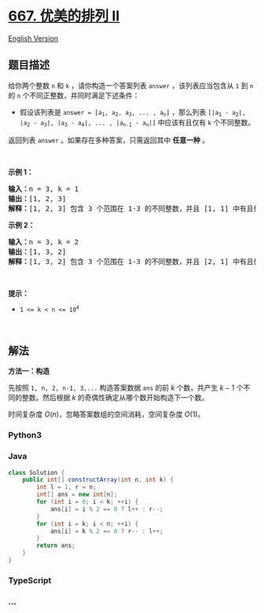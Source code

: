 # [667. 优美的排列 II](https://leetcode.cn/problems/beautiful-arrangement-ii)

[English Version](/solution/0600-0699/0667.Beautiful%20Arrangement%20II/README_EN.md)

## 题目描述

<!-- 这里写题目描述 -->

<p>给你两个整数 <code>n</code> 和 <code>k</code> ，请你构造一个答案列表 <code>answer</code> ，该列表应当包含从 <code>1</code> 到 <code>n</code> 的 <code>n</code> 个不同正整数，并同时满足下述条件：</p>

<ul>
	<li>假设该列表是 <code>answer = [a<sub>1</sub>, a<sub>2</sub>, a<sub>3</sub>, ... , a<sub>n</sub>]</code> ，那么列表 <code>[|a<sub>1</sub> - a<sub>2</sub>|, |a<sub>2</sub> - a<sub>3</sub>|, |a<sub>3</sub> - a<sub>4</sub>|, ... , |a<sub>n-1</sub> - a<sub>n</sub>|]</code> 中应该有且仅有 <code>k</code> 个不同整数。</li>
</ul>

<p>返回列表 <code>answer</code> 。如果存在多种答案，只需返回其中 <strong>任意一种</strong> 。</p>

<p> </p>

<p><strong>示例 1：</strong></p>

<pre>
<strong>输入：</strong>n = 3, k = 1
<strong>输出：</strong>[1, 2, 3]
<strong>解释：</strong>[1, 2, 3] 包含 3 个范围在 1-3 的不同整数，并且 [1, 1] 中有且仅有 1 个不同整数：1
</pre>

<p><strong>示例 2：</strong></p>

<pre>
<strong>输入：</strong>n = 3, k = 2
<strong>输出：</strong>[1, 3, 2]
<strong>解释：</strong>[1, 3, 2] 包含 3 个范围在 1-3 的不同整数，并且 [2, 1] 中有且仅有 2 个不同整数：1 和 2
</pre>

<p> </p>

<p><strong>提示：</strong></p>

<ul>
	<li><code>1 <= k < n <= 10<sup>4</sup></code></li>
</ul>

<p> </p>

## 解法

<!-- 这里可写通用的实现逻辑 -->

**方法一：构造**

先按照 `1, n, 2, n-1, 3,...` 构造答案数据 `ans` 的前 $k$ 个数，共产生 $k-1$ 个不同的整数。然后根据 $k$ 的奇偶性确定从哪个数开始构造下一个数。

时间复杂度 $O(n)$，忽略答案数组的空间消耗，空间复杂度 $O(1)$。

<!-- tabs:start -->

### **Python3**

<!-- 这里可写当前语言的特殊实现逻辑 -->



### **Java**

<!-- 这里可写当前语言的特殊实现逻辑 -->

```java
class Solution {
    public int[] constructArray(int n, int k) {
        int l = 1, r = n;
        int[] ans = new int[n];
        for (int i = 0; i < k; ++i) {
            ans[i] = i % 2 == 0 ? l++ : r--;
        }
        for (int i = k; i < n; ++i) {
            ans[i] = k % 2 == 0 ? r-- : l++;
        }
        return ans;
    }
}
```









### **TypeScript**



### **...**

```

```


